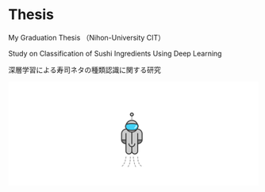 # Thesis
My Graduation Thesis （Nihon-University CIT）



Study on Classification of Sushi Ingredients Using Deep Learning

深層学習による寿司ネタの種類認識に関する研究

![astronaut Made By jianliming2](https://github.com/AozakiHayate/Thesis-/blob/main/astronaut.svg)
